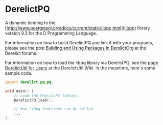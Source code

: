 DerelictPQ
==========

A dynamic binding to the [http://www.postgresql.org/docs/current/static/libpq.html](libpq) library version 9.3 for the D Programming Language.

For information on how to build DerelictPQ and link it with your programs, please see the post [Building and Using Packages in DerelictOrg](http://dblog.aldacron.net/forum/index.php?topic=841.0) at the Derelict forums.

For information on how to load the libpq library via DerelictPQ, see the page [DerelictUtil for Users](https://github.com/DerelictOrg/DerelictUtil/wiki/DerelictUtil-for-Users) at the DerelictUtil Wiki. In the meantime, here's some sample code.

```D
import derelict.pq.pq;

void main() {
    // Load the PhysicsFS library.
    DerelictPQ.load();

    // Now libpq functions can be called.
    ...
}
```